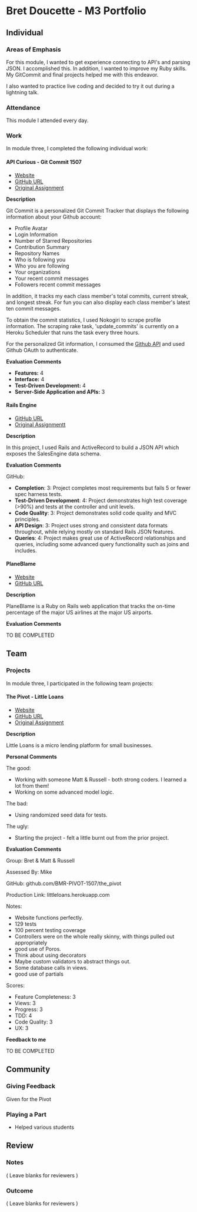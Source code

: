 # Bret Doucette - M3 Portfolio

## Individual

### Areas of Emphasis

For this module, I wanted to get experience connecting to API's and parsing JSON. I accomplished this. In addition, I wanted to improve my Ruby skills. My GitCommit and final projects helped me with this endeavor.

I also wanted to practice live coding and decided to try it out during a lightning talk.

### Attendance

This module I attended every day.

### Work

In module three, I completed the following individual work:

#### API Curious - Git Commit 1507

* [Website](https://gitcommit1507.herokuapp.com/)
* [GitHub URL](https://github.com/bad6e/gitcommit)
* [Original Assignment](https://github.com/turingschool/curriculum/blob/master/source/projects/apicurious.markdown)

**Description**

Git Commit is a personalized Git Commit Tracker that displays the following information about your Github account:

* Profile Avatar
* Login Information
* Number of Starred Repositories
* Contribution Summary
* Repository Names
* Who is following you
* Who you are following
* Your organizations
* Your recent commit messages
* Followers recent commit messages

In addition, it tracks my each class member's total commits, current streak, and longest streak. For fun you can also display each class member's latest ten commit messages.

To obtain the commit statistics, I used Nokogiri to scrape profile information. The scraping rake task, 'update_commits' is currently on a Heroku Scheduler that runs the task every three hours.

For the personalized Git information, I consumed the [Github API](https://developer.github.com/v3/) and used Github OAuth to authenticate.

**Evaluation Comments**

* **Features:** 4
* **Interface:** 4
* **Test-Driven Development:** 4
* **Server-Side Application and APIs:** 3

#### Rails Engine

* [GitHub URL](https://github.com/bad6e/rails_engine)
* [Original Assignmentt](https://github.com/turingschool/curriculum/blob/master/source/projects/rales_engine.markdown)

**Description**

In this project, I used Rails and ActiveRecord to build a JSON API which exposes the SalesEngine data schema.

**Evaluation Comments**

GitHub:

* **Completion**: 3: Project completes most requirements but fails 5 or fewer spec harness tests.
* **Test-Driven Development**: 4: Project demonstrates high test coverage (>90%) and tests at the controller and unit levels.
* **Code Quality**: 3: Project demonstrates solid code quality and MVC principles.
* **API Design**: 3: Project uses strong and consistent data formats throughout, while relying mostly on standard Rails JSON features.
* **Queries**: 4: Project makes great use of ActiveRecord relationships and queries, including some advanced query functionality such as joins and includes.

#### PlaneBlame

* [Website](https://planeblame.herokuapp.com/)
* [GitHub URL](https://github.com/bad6e/plane_blame)

**Description**

PlaneBlame is a Ruby on Rails web application that tracks the on-time percentage of the major US airlines at the major US airports.

**Evaluation Comments**

TO BE COMPLETED

## Team

### Projects

In module three, I participated in the following team projects:

#### The Pivot - Little Loans
* [Website](http://littleloans.herokuapp.com/)
* [GitHub URL](https://github.com/BMR-PIVOT-1507/the_pivot)
* [Original Assignment](https://github.com/turingschool/curriculum/blob/master/source/projects/the_pivot.markdown)

**Description**

Little Loans is a micro lending platform for small businesses.

**Personal Comments**

The good:

* Working with someone Matt & Russell - both strong coders. I learned a lot from them!
* Working on some advanced model logic.

The bad:

* Using randomized seed data for tests.

The ugly:

* Starting the project - felt a little burnt out from the prior project.

**Evaluation Comments**

Group: Bret & Matt & Russell

Assessed By: Mike

GitHub: github.com/BMR-PIVOT-1507/the_pivot

Production Link: littleloans.herokuapp.com

Notes:

* Website functions perfectly.
* 129 tests
* 100 percent testing coverage
* Controllers were on the whole really skinny, with things pulled out appropriately
* good use of Poros.
* Think about using decorators
* Maybe custom validators to abstract things out.
* Some database calls in views.
* good use of partials

Scores:

* Feature Completeness: 3
* Views: 3
* Progress: 3
* TDD: 4
* Code Quality: 3
* UX: 3

**Feedback to me**

TO BE COMPLETED

## Community

### Giving Feedback

Given for the Pivot

### Playing a Part

* Helped various students

## Review

### Notes

( Leave blanks for reviewers )

### Outcome

( Leave blanks for reviewers )